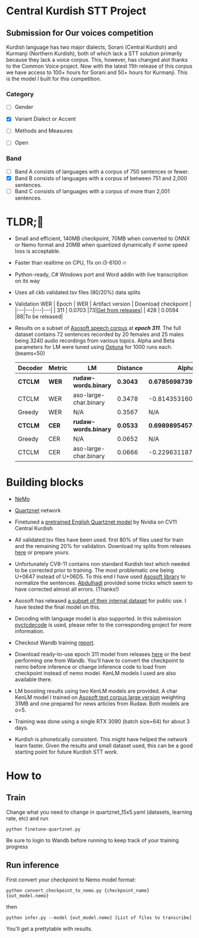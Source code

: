 
  

# Central Kurdish STT Project

  

## Submission for Our voices competition

  

  

Kurdish language has two major dialects, Sorani (Central Kurdish) and Kurmanji (Northern Kurdish), both of which lack a STT solution primarily because they lack a voice corpus. This, however, has changed alot thanks to the Common Voice project. Now with the latest 11th release of this corpus we have access to 100+ hours for Sorani and 50+ hours for Kurmanji. This is the model I built for this competition.

### Category 
<!--  choose the checkboxes most relevant to your request by filling out the checkboxes with [x] here -->

- [ ] Gender 

- [x] Variant Dialect or Accent

- [ ] Methods and Measures 

- [ ] Open
### Band 
<!--  choose the checkboxes most relevant to your request by filling out the checkboxes with [x] here -->

- [ ]  Band A consists of languages with a corpus of 750 sentences or fewer.
- [x]  Band B consists of languages with a corpus of between 751 and 2,000 sentences.
- [ ]  Band C consists of languages with a corpus of more than 2,001 sentences.
# TLDR;🤌

  

- Small and efficient, 140MB checkpoint, 70MB when converted to ONNX or Nemo format and 20MB when quantized dynamically if some speed loss is acceptable.

- Faster than realtime on CPU, 11x on i3-6100 🔥

- Python-ready, C# Windows port and Word addin with live transcription on its way

- Uses all ckb validated.tsv files (80/20%) data splits

- Validation WER
  | Epoch | WER | Artifact version | Download checkpoint |
  |---|---|---|---|
  | 311 | 0.0703 |73|[Get from releases](https://github.com/dkakaie/our-voices-model-competition/releases/tag/v0.1)|
  | 428 | 0.0594 |88|To be released|

- Results on a subset of [Asosoft speech corpus](https://github.com/AsoSoft/AsoSoft-Speech-Corpus) at ***epoch 311***. The full dataset contains 72 sentences recorded by 20 females and 25 males being 3240 audio recordings from various topics. Alpha and Beta parameters for LM were tuned using [Optuna](https://github.com/optuna/optuna) for 1000 runs each. (beams=50)

  |Decoder|Metric|LM|Distance|Alpha|Beta|
  |---|---|---|---|---|---|
  |**CTCLM**|**WER**|**rudaw-words.binary**|**0.3043**|**0.6785698739930361**|**7.450340924842905**|
  |CTCLM|WER|aso-large-char.binary|0.3478|-0.8143531604631804|-2.199446473162692|
  |Greedy|WER|N/A|0.3567|N/A|N/A|
  |**CTCLM**|**CER**|**rudaw-words.binary**|**0.0533**|**0.6989895457688899**|**8.039499602634686**|
  |Greedy|CER|N/A|0.0652|N/A|N/A|
  |CTCLM|CER|aso-large-char.binary|0.0666|-0.22963118710288732|-8.518252714852693|

# Building blocks

  

- [NeMo](https://github.com/NVIDIA/NeMo)

- [Quartznet](https://arxiv.org/abs/1910.10261) network

- Finetuned a [pretrained English Quartznet model](https://catalog.ngc.nvidia.com/orgs/nvidia/teams/nemo/models/stt_es_quartznet15x5) by Nvidia on CV11 Central Kurdish

- All validated.tsv files have been used. first 80% of files used for train and the remaining 20% for validation. Download my splits from releases [here](https://github.com/dkakaie/our-voices-model-competition) or prepare yours.

- Unfortunately CV8-11 contains non standard Kurdish text which needed to be corrected prior to training. The most problematic one being U+0647 instead of U+06D5. To this end I have used [Asosoft library](https://github.com/AsoSoft/AsoSoft-Library) to normalize the sentences. [Abdulhadi](https://github.com/hadihaji) provided some tricks which seem to have corrected almost all errors. (Thanks!)

- Asosoft has released [a subset of their internal dataset](https://github.com/AsoSoft/AsoSoft-Speech-Corpus) for public use. I have tested the final model on this.

- Decoding with language model is also supported. In this submission [pyctcdecode](https://github.com/kensho-technologies/pyctcdecode) is used, please refer to the corresponding project for more information.

- Checkout Wandb training [report](https://wandb.ai/greenbase/ASR-CV-Competition/reports/Central-Kurdish-STT--VmlldzoyODEwNjYz?accessToken=f8u7n16uf58an1th0jlbedunwst36vltqkjtwqecgr4h2i09hu3jy1i1ej6q2hyb).

- Download ready-to-use epoch 311 model from releases [here](https://github.com/dkakaie/our-voices-model-competition/releases/tag/v0.1) or the best performing one from Wandb. You'll have to convert the checkpoint to nemo before inference or change inference code to load from checkpoint instead of nemo model. KenLM models I used are also available there.

- LM boosting results using two KenLM models are provided. A char KenLM model I trained on [Asosoft text corpus large version](https://github.com/AsoSoft/AsoSoft-Text-Corpus) weighting 31MB and one prepared for news articles from Rudaw. Both models are o=5.

- Training was done using a single RTX 3090 (batch size=64) for about 3 days.

- Kurdish is phonetically consistent. This might have helped the network learn faster. Given the results and small dataset used, this can be a good starting point for future Kurdish STT work.

  

# How to

## Train

Change what you need to change in quartznet_15x5.yaml (datasets, learning rate, etc) and run

    python finetune-quartznet.py

Be sure to login to Wandb before running to keep track of your training progress

## Run inference
First convert your checkpoint to Nemo model format:

    python convert_checkpoint_to_nemo.py {checkpoint_name} {out_model.nemo}
then

    python infer.py --model {out_model.nemo} [List of files to transcribe]
You'll get a prettytable with results.
